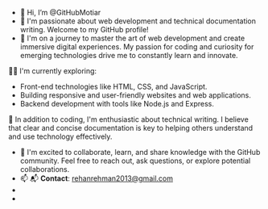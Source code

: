 - 👋 Hi, I’m @GitHubMotiar
- 👀 I'm passionate about web development and technical documentation writing. Welcome to my GitHub profile!
- 🌱 I'm on a journey to master the art of web development and create immersive digital experiences. My passion for coding and curiosity for emerging technologies drive me to constantly learn and innovate.

👨‍💻 I'm currently exploring:
- Front-end technologies like HTML, CSS, and JavaScript.
- Building responsive and user-friendly websites and web applications.
- Backend development with tools like Node.js and Express.

📝 In addition to coding, I'm enthusiastic about technical writing. I believe that clear and concise documentation is key to helping others understand and use technology effectively.
- 💞️ I'm excited to collaborate, learn, and share knowledge with the GitHub community. Feel free to reach out, ask questions, or explore potential collaborations.
- 📫 📬 **Contact**: rehanrehman2013@gmail.com
- 
- 

<!---
GitHubMotiar/GitHubMotiar is a ✨ special ✨ repository because its `README.md` (this file) appears on your GitHub profile.
You can click the Preview link to take a look at your changes.
--->
